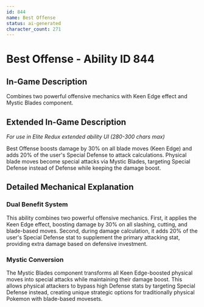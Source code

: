 ```yaml
---
id: 844
name: Best Offense
status: ai-generated
character_count: 271
---
```


# Best Offense - Ability ID 844

## In-Game Description
Combines two powerful offensive mechanics with Keen Edge effect and Mystic Blades component.

## Extended In-Game Description
*For use in Elite Redux extended ability UI (280-300 chars max)*

Best Offense boosts damage by 30% on all blade moves (Keen Edge) and adds 20% of the user's Special Defense to attack calculations. Physical blade moves become special attacks via Mystic Blades, targeting Special Defense instead of Defense while keeping the damage boost.

## Detailed Mechanical Explanation

### Dual Benefit System
This ability combines two powerful offensive mechanics. First, it applies the Keen Edge effect, boosting damage by 30% on all slashing, cutting, and blade-based moves. Second, during damage calculation, it adds 20% of the user's Special Defense stat to supplement the primary attacking stat, providing extra damage based on defensive investment.

### Mystic Conversion
The Mystic Blades component transforms all Keen Edge-boosted physical moves into special attacks while maintaining their damage boost. This allows physical attackers to bypass high Defense stats by targeting Special Defense instead, creating unique strategic options for traditionally physical Pokemon with blade-based movesets.